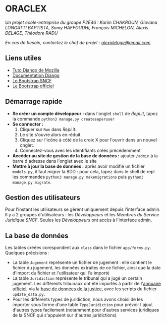 # ORACLEX

*Un projet école-entreprise du groupe P2E46 : Karim CHAKROUN, Giovana LONGATTI BAPTISTA, Samy HAFFOUDHI, François MICHELON, Alexis DELAGE, Théodore RADU*

*En cas de besoin, contactez le chef de projet : [alexidelage@gmail.com](mailto:alexidelage@gmail.com).*


## Liens utiles

* [Tuto Django de Mozilla](https://developer.mozilla.org/fr/docs/Learn/Server-side/Django)
* [Documentation Django](https://docs.djangoproject.com/fr/3.2/)
* [Le Bootstrap SNCF](https://design-bootstrap.sncf.fr/fr/docs/4.3/getting-started/introduction/)
* [Le Bootstrap officiel](https://getbootstrap.com/docs/5.0/getting-started/introduction/)

## Démarrage rapide

* **Se créer un compte développeur :** dans l'onglet `shell` de *Repl.it*, tapez la commande `python3 manage.py createsuperuser`
* **Se connecter :** 
    1. Cliquer sur `Run` dans *Repl.it*.
    2. Le site s'ouvre alors en réduit.
    3. Cliquez sur l'icône à côté de la croix X pour l'ouvrir dans un nouvel onglet.
    4. Connectez-vous avec les identifiants créés précédemment
* **Accéder au site de gestion de la base de données :** ajouter `/admin` à la barre d'adresse dans l'onglet avec le site
* **Mettre à jour la base de données :** après avoir modifié un fichier `models.py`, il faut *migrer* la BDD : pour cela, tapez dans le shell de repl les commandes `python3 manage.py makemigrations` puis `python3 manage.py migrate`.

## Gestion des utilisateurs

Pour l'instant les utilisateurs se gèrent uniquement depuis l'interface admin. Il y a 2 groupes d'utilisateurs : les *Développeurs* et les *Membres du Service Juridique SNCF*.
Seules les *Développeurs* ont accès à l'interface admin.

## La base de données
Les tables créées corespondent aux `class` dans le fichier `app/forms.py`. Quelques précisions :
* La table `Jugement` représente un fichier de jugement : elle contient le fichier du jugement, les données extraites de ce fichier, ainsi que la date d'import du fichier et l'utilisateur qui l'a importé
* La table `Juridiction` représente le tribunal qui a jugé un certain jugement. Les différents tribunaux ont été importés à partir de l'[annuaire officiel](http://www.annuaires.justice.gouv.fr/annuaires-12162/annuaire-des-conseils-de-prudhommes-21779.html), via la [base de données de la justice](http://petitpois.justice.comarquage.fr/poi/search), avec les scripts du fichier `update_data.py`.
* Pour les différents types de juridiction, nous avons choisi de les importer sous forme d'une table `TypeJuridiction` pour prévoir l'ajout d'autres types facilement (notamment pour d'autres services juridiques de la SNCF qui s'appuient sur d'autres juridictions)
